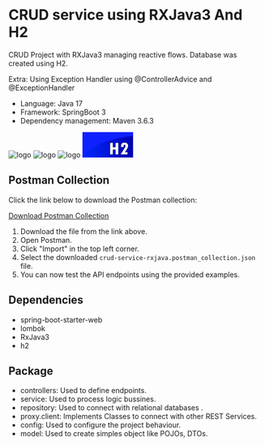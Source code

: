 #  CRUD service using RXJava3 And H2

CRUD Project with RXJava3 managing reactive flows. Database was created using H2.

Extra: Using Exception Handler using @ControllerAdvice and @ExceptionHandler

* Language: Java 17 
* Framework: SpringBoot 3
* Dependency management: Maven 3.6.3

<img src="docs/markdown/java17-logo.png" alt="logo" style="height: 50px; width:100px;"/>
<img src="docs/markdown/springboot.png" alt="logo" style="height: 50px; width:100px;"/>
<img src="docs/markdown/reactiveX.png" alt="logo" style="height: 50px; width:100px; background-color:white" />
<img src="docs/markdown/h2.png" alt="logo" style="height: 50px; width:100px; background-color:white" />

## Postman Collection

Click the link below to download the Postman collection:

[Download Postman Collection](docs/crud-service-rxjava.postman_collection.json)

1. Download the file from the link above.
2. Open Postman.
3. Click "Import" in the top left corner.
4. Select the downloaded `crud-service-rxjava.postman_collection.json` file.
5. You can now test the API endpoints using the provided examples.

## Dependencies

- spring-boot-starter-web
- lombok
- RxJava3
- h2

## Package

- controllers: Used to define endpoints.
- service: Used to process logic bussines.
- repository: Used to connect with relational databases .
- proxy.client: Implements Classes to connect with other REST Services.
- config: Used to configure the project behaviour. 
- model: Used to create simples object like POJOs, DTOs. 
